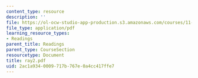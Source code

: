 ```yaml
---
content_type: resource
description: ''
file: https://ol-ocw-studio-app-production.s3.amazonaws.com/courses/11-332j-urban-design-fall-2003/2ac1a9340009717b767e0a4cc417ffe7_ray2.pdf
file_type: application/pdf
learning_resource_types:
- Readings
parent_title: Readings
parent_type: CourseSection
resourcetype: Document
title: ray2.pdf
uid: 2ac1a934-0009-717b-767e-0a4cc417ffe7
---
```

